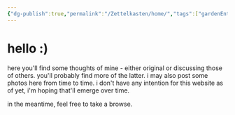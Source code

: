 ```yaml
---
{"dg-publish":true,"permalink":"/Zettelkasten/home/","tags":["gardenEntry"]}
---
```


# hello :)
here you'll find some thoughts of mine - either original or discussing those of others. you'll probably find more of the latter.
i may also post some photos here from time to time.
i don't have any intention for this website as of yet, i'm hoping that'll emerge over time.

in the meantime, feel free to take a browse.